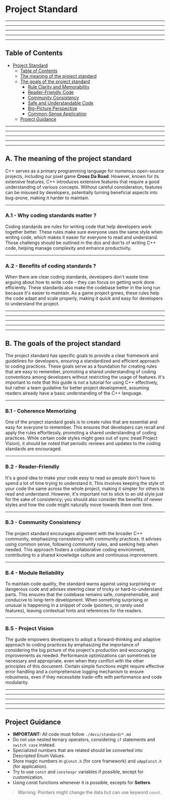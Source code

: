 # Project Standard

---
---
---
---
---

## Table of Contents

- [Project Standard](#project-standard)
  - [Table of Contents](#table-of-contents)
  - [The meaning of the project standard](#the-meaning-of-the-project-standard)
  - [The goals of the project standard](#the-goals-of-the-project-standard)
    - [Rule Clarity and Memorability](#rule-clarity-and-memorability)
    - [Reader-Friendly Code](#reader-friendly-code)
    - [Community Consistency](#community-consistency)
    - [Safe and Understandable Code](#safe-and-understandable-code)
    - [Big-Picture Perspective](#big-picture-perspective)
    - [Common-Sense Application](#common-sense-application)
  - [Project Guidance](#project-guidance)

---
---
---
---
---

## A. The meaning of the project standard

C++ serves as a primary programming language for numerous open-source projects, including our pixel game **Cross Da Road**. However, known for its extensive features, C++ introduces extensive features that require a good understanding of various concepts. Without careful consideration, features can be misused by developers, potentially turning beneficial aspects into bug-prone, making it harder to maintain.

---

### A.1 - Why coding standards matter ?

Coding standards are rules for writing code that help developers work together better. These rules make sure everyone uses the same style when writing code, which makes it easier for everyone to read and understand. Those challengs should be outlined in the dos and don'ts of writing C++ code, helping manage complexity and enhance productivity.

---

### A.2 - Benefits of coding standards ?

When there are clear coding standards, developers don't waste time arguing about how to write code – they can focus on getting work done efficiently. These standards also make the codebase better in the long run because it's easier to maintain. As a game project grows, these rules help the code adapt and scale properly, making it quick and easy for developers to understand the project.

---
---
---
---
---

## B. The goals of the project standard

The project standard has specific goals to provide a clear framework and guidelines for developers, ensuring a standardized and efficient approach to coding practices. These goals serve as a foundation for creating rules that are easy to remember, promoting a shared understanding of coding conventions among developers without restricting the usage of features. It's important to note that this guide is not a tutorial for using C++ effectively, but rather a team guideline for better project development, assuming readers already have a basic understanding of the C++ language.

---

### B.1 - Coherence Memorizing

One of the project standard goals is to create rules that are essential and easy for everyone to remember. This ensures that developers can recall and apply the rules effortlessly, promoting a shared understanding of coding practices. While certain code styles might goes out of sync (read Project Vision), it should be noted that periodic reviews and updates to the coding standards are encouraged.

---

### B.2 - Reader-Friendly

It's a good idea to make your code easy to read so people don't have to spend a lot of time trying to understand it. This involves keeping the style of your code the same across the whole project, making it simpler for others to read and understand. However, it's important not to stick to an old style just for the sake of consistency; you should also consider the benefits of newer styles and how the code might naturally move towards them over time.

---

### B.3 - Community Consistency

The project standard encourages alignment with the broader C++ community, emphasizing consistency with community practices. It advises using common sense, following community rules, and seeking help when needed. This approach fosters a collaborative coding environment, contributing to a shared knowledge culture and continuous improvement.

---

### B.4 - Module Reliability

To maintain code quality, the standard warns against using surprising or dangerous code and advises steering clear of tricky or hard-to-understand parts. This ensures that the codebase remains safe, comprehensible, and conducive to long-term development. When something surprising or unusual is happening in a snippet of code (pointers, or rarely used features), leaving contextual hints and references for the readers.

---

### B.5 - Project Vision

The guide empowers developers to adopt a forward-thinking and adaptive approach to coding practices by emphasizing the importance of considering the big picture of the project's production and encouraging improvements as needed. Performance optimizations can sometimes be necessary and appropriate, even when they conflict with the other principles of this document. Certain simple functions might require effective error handling and a comprehensive logging mechanism to ensure robustness, even if they necessitate trade-offs with performance and code modularity.

---
---
---
---
---

## Project Guidance

- **IMPORTANT:** All code must follow `./docs/standard/*.md`
- Do not use nested ternary operators, considering `if` statements and `switch case` instead.
- Specialized numbers that are related should be converted into Descripted Enum Values.
- Store magic numbers in `gConst.h` (for core framework) and `uAppConst.h` (for application).
- Try to use `const` and `constexpr` variables if possible, except for customization.
- Using const functions whenever it is possible, excepts for **Setters**

> Warning: Pointers might change the data but can use keyword `const`.
